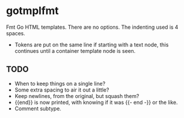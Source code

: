 # gotmplfmt

Fmt Go HTML templates. There are no options. The indenting used is 4 spaces.

* Tokens are put on the same line if starting with a text node, this continues until a container
  template node is seen.

## TODO

* When to keep things on a single line?
* Some extra spacing to air it out a little?
* Keep newlines, from the original, but squash them?
* {{end}} is now printed, with knowing if it was {{- end -}} or the like.
* Comment subtype.
